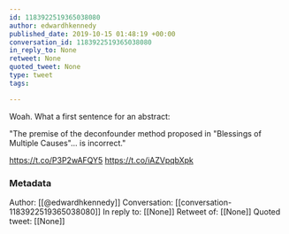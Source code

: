 ```yaml
---
id: 1183922519365038080
author: edwardhkennedy
published_date: 2019-10-15 01:48:19 +00:00
conversation_id: 1183922519365038080
in_reply_to: None
retweet: None
quoted_tweet: None
type: tweet
tags:

---
```


Woah. What a first sentence for an abstract:

"The premise of the deconfounder method proposed in "Blessings of Multiple Causes"... is incorrect."

https://t.co/P3P2wAFQY5 https://t.co/iAZVpqbXpk

### Metadata

Author: [[@edwardhkennedy]]
Conversation: [[conversation-1183922519365038080]]
In reply to: [[None]]
Retweet of: [[None]]
Quoted tweet: [[None]]
